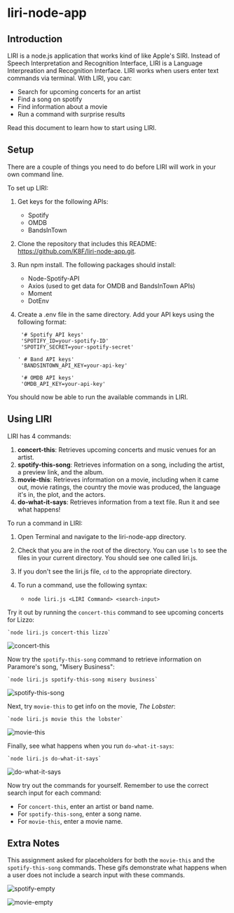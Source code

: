 # liri-node-app

## Introduction

LIRI is a node.js application that works kind of  like Apple's SIRI. Instead of Speech Interpretation and Recognition Interface, LIRI is a Language Interpreation and Recognition Interface. LIRI works when users enter text commands via terminal. With LIRI, you can: 

* Search for upcoming concerts for an artist
* Find a song on spotify
* Find information about a movie
* Run a command with surprise results

Read this document to learn how to start using LIRI. 

## Setup

There are a couple of things you need to do before LIRI will work in your own command line. 

To set up LIRI: 

1. Get keys for the following APIs: 
    
    * Spotify
    * OMDB
    * BandsInTown
    
1. Clone the repository that includes this README: https://github.com/K8F/liri-node-app.git. 
1. Run npm install. The following packages should install: 

    * Node-Spotify-API
    * Axios (used to get data for OMDB and BandsInTown APIs)
    * Moment
    * DotEnv
    
1. Create a .env file in the same directory. Add your API keys using the following format: 

        '# Spotify API keys'
        'SPOTIFY_ID=your-spotify-ID'
        'SPOTIFY_SECRET=your-spotify-secret'

       ' # Band API keys'
        'BANDSINTOWN_API_KEY=your-api-key'

        '# OMDB API keys'
        'OMDB_API_KEY=your-api-key'
        
You should now be able to run the available commands in LIRI. 

## Using LIRI

LIRI has 4 commands: 

1. **concert-this**:  Retrieves upcoming concerts and music venues for an artist. 
1. **spotify-this-song**: Retrieves information on a song, including the artist, a preview link, and the album.
1. **movie-this**: Retrieves information on a movie, including when it came out, movie ratings, the country the movie was produced, the language it's in, the  plot, and the actors. 
1. **do-what-it-says**: Retrieves information from a text file. Run it and see what happens!

To run a command in LIRI: 

1. Open Terminal and navigate to the liri-node-app directory.
1. Check that you are in the root of the directory.  You can use `ls` to see the files in your current directory. You should see one called liri.js. 
1. If you don't see the liri.js file, `cd` to the appropriate directory.
1. To run a command, use the following syntax: 
    
    * `node liri.js <LIRI Command> <search-input>`
    
Try it out by running the `concert-this` command to see upcoming concerts for Lizzo: 

    `node liri.js concert-this lizzo`

![concert-this](gifs/concert-this.gif)

 
Now try the `spotify-this-song` command to retrieve information on Paramore's song, "Misery Business":

    `node liri.js spotify-this-song misery business`
    
![spotify-this-song](gifs/spotify-this-song.gif)

    
Next, try `movie-this` to get info on the movie, *The Lobster*: 

    `node liri.js movie this the lobster`

![movie-this](gifs/movie-this.gif)


Finally, see what happens when you run `do-what-it-says`:

    `node liri.js do-what-it-says`

![do-what-it-says](gifs/do-what-it-says.gif)

Now try out the commands for yourself. Remember to use the correct search input for each command: 

* For `concert-this`, enter an artist or band name.
* For `spotify-this-song`, enter a song name.
* For `movie-this`, enter a movie name.


## Extra Notes

This assignment asked for placeholders for both the `movie-this` and the `spotify-this-song` commands. These gifs demonstrate what happens when a user does not include a search input with these commands. 

![spotify-empty](gifs/spotify-empty.gif)

![movie-empty](gifs/movie-empty.gif)






        

